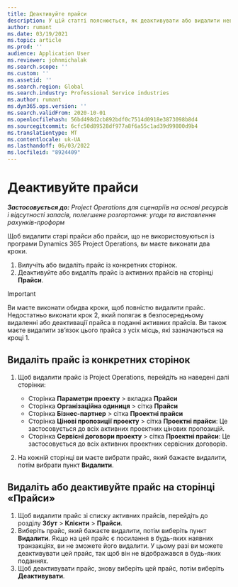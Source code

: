 ```yaml
---
title: Деактивуйте прайси
description: У цій статті пояснюється, як деактивувати або видалити невикористані або старі прейскуранти.
author: rumant
ms.date: 03/19/2021
ms.topic: article
ms.prod: ''
audience: Application User
ms.reviewer: johnmichalak
ms.search.scope: ''
ms.custom: ''
ms.assetid: ''
ms.search.region: Global
ms.search.industry: Professional Service industries
ms.author: rumant
ms.dyn365.ops.version: ''
ms.search.validFrom: 2020-10-01
ms.openlocfilehash: 56bd498d2cb892bdf0c7514d0918e3873098b8d4
ms.sourcegitcommit: 6cfc50d89528df977a8f6a55c1ad39d99800d9b4
ms.translationtype: MT
ms.contentlocale: uk-UA
ms.lasthandoff: 06/03/2022
ms.locfileid: "8924409"
---
```

# <a name="deactivate-price-lists"></a>Деактивуйте прайси 

_**Застосовується до:** Project Operations для сценаріїв на основі ресурсів і відсутності запасів, полегшене розгортання: угоди та виставлення рахунків-проформ_

Щоб видалити старі прайси або прайси, що не використовуються із програми Dynamics 365 Project Operations, ви маєте виконати два кроки. 

1. Вилучіть або видаліть прайс із конкретних сторінок.
2. Деактивуйте або видаліть прайс із активних прайсів на сторінці **Прайси**.

>[!IMPORTANT]
> Ви маєте виконати обидва кроки, щоб повністю видалити прайс. Недостатньо виконати крок 2, який полягає в безпосередньому видаленні або деактивації прайса в поданні активних прайсів. Ви також маєте видалити зв’язок цього прайса з усіх місць, які зазначаються на кроці 1.

## <a name="delete-the-price-list-from-specific-pages"></a>Видаліть прайс із конкретних сторінок
1. Щоб видалити прайс із Project Operations, перейдіть на наведені далі сторінки:  

      - Сторінка **Параметри проекту** > вкладка **Прайси**
      - Сторінка **Організаційна одиниця** > сітка **Прайси**
      - Сторінка **Бізнес-партнер** > сітка **Проектні прайси**
      - Сторінка **Цінові пропозиції проекту** > сітка **Проектні прайси**: Це застосовується до всіх активних проектних цінових пропозицій.
      - Сторінка **Сервісні договори проекту** > сітка **Проектні прайси**: Це застосовується до всіх активних проектних сервісних договорів.

 2. На кожній сторінці ви маєте вибрати прайс, який бажаєте видалити, потім вибрати пункт **Видалити**. 
 
## <a name="delete-or-deactivate-the-price-list-from-the-price-lists-page"></a>Видаліть або деактивуйте прайс на сторінці «Прайси»
 
1. Щоб видалити прайс зі списку активних прайсів, перейдіть до розділу **Збут** > **Клієнти** > **Прайси**. 
2. Виберіть прайс, який бажаєте видалити, потім виберіть пункт **Видалити**. Якщо на цей прайс є посилання в будь-яких наявних транзакціях, ви не зможете його видалити. У цьому разі ви можете деактивувати цей прайс, так щоб він не відображався в будь-яких поданнях. 
3. Щоб деактивувати прайс, знову виберіть цей прайс, потім виберіть **Деактивувати**.   
